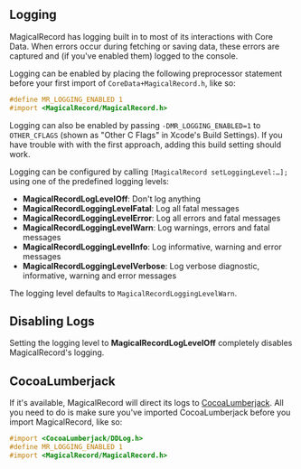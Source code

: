 ## Logging

MagicalRecord has logging built in to most of its interactions with Core Data. When errors occur during fetching or saving data, these errors are captured and (if you've enabled them) logged to the console.

Logging can be enabled by placing the following preprocessor statement before your first import of `CoreData+MagicalRecord.h`, like so:

```objective-c
#define MR_LOGGING_ENABLED 1
#import <MagicalRecord/MagicalRecord.h>
```

Logging can also be enabled by passing `-DMR_LOGGING_ENABLED=1` to `OTHER_CFLAGS` (shown as "Other C Flags" in Xcode's Build Settings). If you have trouble with with the first approach, adding this build setting should work.

Logging can be configured by calling `[MagicalRecord setLoggingLevel:…];` using one of the predefined logging levels:

- **MagicalRecordLogLevelOff**: Don't log anything
- **MagicalRecordLoggingLevelFatal**: Log all fatal messages
- **MagicalRecordLoggingLevelError**: Log all errors and fatal messages
- **MagicalRecordLoggingLevelWarn**: Log warnings, errors and fatal messages
- **MagicalRecordLoggingLevelInfo**: Log informative, warning and error messages
- **MagicalRecordLoggingLevelVerbose**: Log verbose diagnostic, informative, warning and error messages

The logging level defaults to `MagicalRecordLoggingLevelWarn`.

## Disabling Logs

Setting the logging level to **MagicalRecordLogLevelOff** completely disables MagicalRecord's logging.

## CocoaLumberjack

If it's available, MagicalRecord will direct its logs to [CocoaLumberjack](https://github.com/CocoaLumberjack/CocoaLumberjack). All you need to do is make sure you've imported CocoaLumberjack before you import MagicalRecord, like so:

```objective-c
#import <CocoaLumberjack/DDLog.h>
#define MR_LOGGING_ENABLED 1
#import <MagicalRecord/MagicalRecord.h>
```
